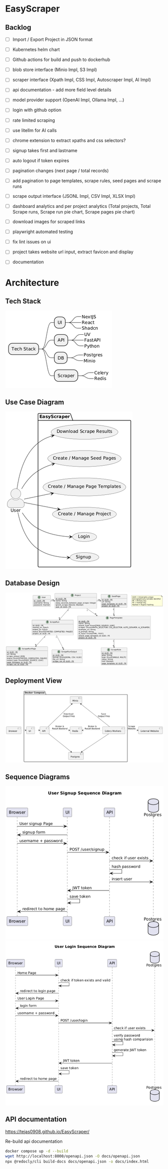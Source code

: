 # EasyScraper

## Backlog
- [ ] Import / Export Project in JSON format
- [ ] Kubernetes helm chart
- [ ] Github actions for build and push to dockerhub
- [ ] blob store interface (Minio Impl, S3 Impl)
- [ ] scraper interface (Xpath Impl, CSS Impl, Autoscraper Impl, AI Impl)
- [ ] api documentation - add more field level details
- [ ] model provider support (OpenAI Impl, Ollama Impl, ...)
- [ ] login with github option
- [ ] rate limited scraping
- [ ] use litellm for AI calls
- [ ] chrome extension to extract xpaths and css selectors?
- [ ] signup takes first and lastname
- [ ] auto logout if token expires
- [ ] pagination changes (next page / total records)
- [ ] add pagination to page templates, scrape rules, seed pages and scrape runs
- [ ] scrape output interface (JSONL Impl, CSV Impl, XLSX Impl)
- [ ] dashboard analytics and per project analytics (Total projects, Total Scrape runs, Scrape run pie chart, Scrape pages pie chart)
- [ ] download images for scraped links
- [ ] playwright automated testing
- [ ] fix lint issues on ui
- [ ] project takes website url input, extract favicon and display
- [ ] documentation


# Architecture

## Tech Stack

![Tech Stack](docs/plantuml/output/tech-stack.png)

## Use Case Diagram

![Use case diagram](docs/plantuml/output/use-case-diagram.png)

## Database Design

![Database design](docs/plantuml/output/db-schema.png)

## Deployment View

![Deployment View](docs/plantuml/output/deployment.png)

## Sequence Diagrams

![User Signup Sequence Diagram](docs/plantuml/output/sequence-signup.png)
![User Login Sequence Diagram](docs/plantuml/output/sequence-login.png)

## API documentation

https://tejas0908.github.io/EasyScraper/

Re-build api documentation
```bash
docker compose up -d --build
wget http://localhost:8000/openapi.json -O docs/openapi.json
npx @redocly/cli build-docs docs/openapi.json -o docs/index.html
```